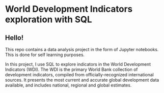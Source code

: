 # World Development Indicators exploration with SQL

## Hello! 
This repo contains a data analysis project in the form of Jupyter notebooks. This is done for self learning purposes.

In this project, I use SQL to explore indicators in the World Development Indicators (WDI). The WDI is the primary World Bank collection of development indicators, compiled from officially-recognized international sources. It presents the most current and accurate global development data available, and includes national, regional and global estimates.
